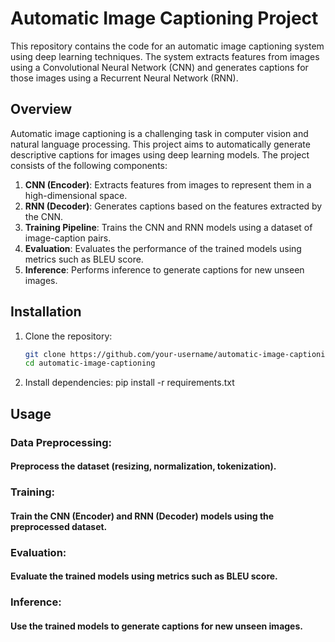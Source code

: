 # Automatic Image Captioning Project

This repository contains the code for an automatic image captioning system using deep learning techniques. The system extracts features from images using a Convolutional Neural Network (CNN) and generates captions for those images using a Recurrent Neural Network (RNN).

## Overview

Automatic image captioning is a challenging task in computer vision and natural language processing. This project aims to automatically generate descriptive captions for images using deep learning models. The project consists of the following components:

1. **CNN (Encoder)**: Extracts features from images to represent them in a high-dimensional space.
2. **RNN (Decoder)**: Generates captions based on the features extracted by the CNN.
3. **Training Pipeline**: Trains the CNN and RNN models using a dataset of image-caption pairs.
4. **Evaluation**: Evaluates the performance of the trained models using metrics such as BLEU score.
5. **Inference**: Performs inference to generate captions for new unseen images.

## Installation

1. Clone the repository:
   ```bash
   git clone https://github.com/your-username/automatic-image-captioning.git
   cd automatic-image-captioning

2. Install dependencies:
   pip install -r requirements.txt

## Usage
### Data Preprocessing:
#### Preprocess the dataset (resizing, normalization, tokenization).
### Training:
#### Train the CNN (Encoder) and RNN (Decoder) models using the preprocessed dataset.
### Evaluation:
#### Evaluate the trained models using metrics such as BLEU score.
### Inference:
#### Use the trained models to generate captions for new unseen images.

